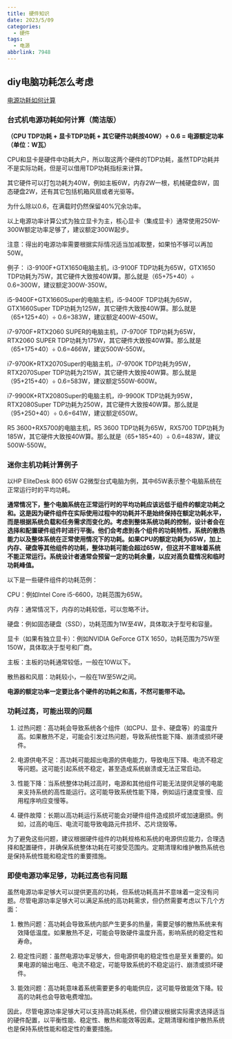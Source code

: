 ```yaml
---
title: 硬件知识
date: 2023/5/09
categories:
  - 硬件
tags:
  - 电源
abbrlink: 7948
---
```


## diy电脑功耗怎么考虑


[电源功耗如何计算](http://www.lotpc.com/zjzn/8670.html)

### 台式机电源功耗如何计算（简洁版）

**（CPU TDP功耗 + 显卡TDP功耗 + 其它硬件功耗按40W）÷ 0.6 = 电源额定功率（单位：W瓦）**

CPU和显卡是硬件中功耗大户，所以取这两个硬件的TDP功耗，虽然TDP功耗并不是实际功耗，但是可以借用TDP功耗指标来计算。

其它硬件可以打包功耗为40W，例如主板6W，内存2W一根，机械硬盘8W，固态硬盘2W，还有其它包括机箱风扇或者光驱等。

为什么除以0.6，在满载时仍然保留40%冗余功率。

以上电源功率计算公式为独立显卡为主，核心显卡（集成显卡）通常使用250W-300W额定功率足够了，建议额定300W起步。

注意：得出的电源功率需要根据实际情况适当加减取整，如果怕不够可以再加50W。

例子：
i3-9100F+GTX1650电脑主机，i3-9100F TDP功耗为65W，GTX1650 TDP功耗为75W，其它硬件大致按40W算。那么就是（65+75+40）÷ 0.6=300W，建议额定300W-350W。

i5-9400F+GTX1660Super的电脑主机，i5-9400F TDP功耗为65W，GTX1660Super TDP功耗为125W，其它硬件大致按40W算。那么就是（65+125+40）÷ 0.6=383W，建议额定400W-450W。

i7-9700F+RTX2060 SUPER的电脑主机，i7-9700F TDP功耗为65W，RTX2060 SUPER TDP功耗为175W，其它硬件大致按40W算。那么就是（65+175+40）÷ 0.6=466W，建议500W-550W。

i7-9700K+RTX2070Super的电脑主机，i7-9700K TDP功耗为95W，RTX2070Super TDP功耗为215W，其它硬件大致按40W算。那么就是（95+215+40）÷ 0.6=583W，建议额定550W-600W。

i7-9900K+RTX2080Super的电脑主机，i9-9900K TDP功耗为95W，RTX2080Super TDP功耗为250W，其它硬件大致按40W算。那么就是（95+250+40）÷ 0.6=641W，建议额定650W。

R5 3600+RX5700的电脑主机，R5 3600 TDP功耗为65W，RX5700 TDP功耗为185W，其它硬件大致按40W算。那么就是（65+185+40）÷ 0.6=483W，建议500W-550W。


### 迷你主机功耗计算例子

以HP EliteDesk 800 65W G2微型台式电脑为例，其中65W表示整个电脑系统在正常运行时的平均功耗。


**通常情况下，整个电脑系统在正常运行时的平均功耗应该远低于组件的额定功耗之和。这是因为硬件组件在实际使用过程中的功耗并不是始终保持在额定功耗水平，而是根据系统负载和任务需求而变化的。考虑到整体系统功耗的控制，设计者会在选择和配置硬件组件时进行平衡。他们会考虑到各个组件的功耗特性，系统的散热能力以及整体系统在正常使用情况下的功耗。如果CPU的额定功耗为65W，加上内存、硬盘等其他组件的功耗，整体功耗可能会超过65W，但这并不意味着系统不能正常运行。系统设计者通常会预留一定的功耗余量，以应对高负载情况和临时功耗峰值。**

以下是一些硬件组件的功耗范例：

CPU：例如Intel Core i5-6600，功耗范围为65W。

内存：通常情况下，内存的功耗较低，可以忽略不计。

硬盘：例如固态硬盘（SSD），功耗范围为1W至4W，具体取决于型号和容量。

显卡（如果有独立显卡）：例如NVIDIA GeForce GTX 1650，功耗范围为75W至150W，具体取决于型号和厂商。

主板：主板的功耗通常较低，一般在10W以下。

散热器和风扇：功耗较小，一般在1W至5W之间。

**电源的额定功率一定要比各个硬件的功耗之和高，不然可能带不动。**

### 功耗过高，可能出现的问题

1. 过热问题：高功耗会导致系统各个组件（如CPU、显卡、硬盘等）的温度升高。如果散热不足，可能会引发过热问题，导致系统性能下降、崩溃或损坏硬件。

2. 电源供电不足：高功耗可能超出电源的供电能力，导致电压下降、电流不稳定等问题。这可能引起系统不稳定，甚至造成系统崩溃或无法正常启动。

3. 性能下降：当系统整体功耗过高时，电源和其他组件可能无法提供足够的电能来支持系统的高性能运行。这可能导致系统性能下降，例如运行速度变慢、应用程序响应变慢等。

4. 硬件故障：长期以高功耗运行系统可能会对硬件组件造成损坏或加速磨损。例如，过高的电压、电流可能导致电路元件损坏、芯片烧毁等。

为了避免这些问题，建议根据硬件组件的功耗规格和系统的电源供应能力，合理选择和配置硬件，并确保系统整体功耗在可接受范围内。定期清理和维护散热系统也是保持系统性能和稳定性的重要措施。

### 即使电源功率足够，功耗过高也有问题
虽然电源功率足够大可以提供更高的功耗，但系统功耗高并不意味着一定没有问题。尽管电源功率足够大可以满足系统的高功耗需求，但仍然需要考虑以下几个方面：

1. 散热问题：高功耗会导致系统内部产生更多的热量，需要足够的散热系统来有效降低温度。如果散热不足，可能会导致硬件温度升高，影响系统的稳定性和寿命。

2. 稳定性问题：虽然电源功率足够大，但电源供电的稳定性也是至关重要的。如果电源的输出电压、电流不稳定，可能导致系统的不稳定运行、崩溃或损坏硬件。

3. 能效问题：高功耗意味着系统需要更多的电能供应，这可能导致能效下降。较高的功耗也会导致电费增加。

因此，尽管电源功率足够大可以支持高功耗系统，但仍建议根据实际需求选择适当的硬件配置，以平衡性能、稳定性、散热和能效等因素。定期清理和维护散热系统也是保持系统性能和稳定性的重要措施。